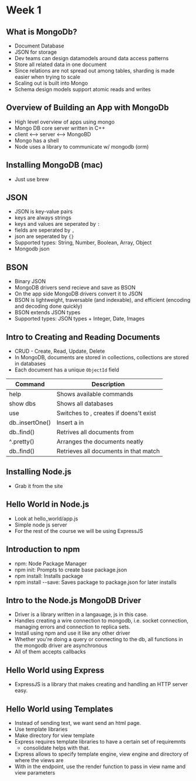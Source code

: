 # Week 1

## What is MongoDb?
- Document Database
- JSON for storage
- Dev teams can design datamodels around data access patterns
- Store all related data in one document
- Since relations are not spread out among tables, sharding is made easier when trying to scale
- Scaling out is built into Mongo
- Schema design models support atomic reads and writes

## Overview of Building an App with MongoDb
- High level overview of apps using mongo
- Mongo DB core server written in C++
- client <--> server <--> MongoBD
- Mongo has a shell
- Node uses a library to communicate w/ mongodb (orm)


## Installing MongoDB (mac)
- Just use brew

## JSON
- JSON is key-value pairs
- keys are always strings
- keys and values are seperated by `:`
- fields are seperated by `,`
- json are seperated by `{}`
- Supported types: String, Number, Boolean, Array, Object
- Mongodb json 

## BSON
- Binary JSON
- MongoDB drivers send recieve and save as BSON
- On the app side MongoDB drivers convert it to JSON
- BSON is lightweight, traversable (and indexable), and efficient (encoding and decoding done quickly)
- BSON extends JSON types
- Supported types: JSON types + Integer, Date, Images

## Intro to Creating and Reading Documents
- CRUD - Create, Read, Update, Delete
- In MongoDB, documents are stored in collections, collections are stored in databases
- Each document has a unique `ObjectId` field

| Command                                    | Description                                             |
| ------------------------------------------ | ------------------------------------------------------- |
| help                                       | Shows available commands                                |
| show dbs                                   | Shows all databases                                     |
| use <db-name>                              | Switches to <db-name>, creates if doens't exist         |
| db.<collection-name>.insertOne(<document>) | Insert a <document> in <collection-name>                |
| db.<collection-name>.find()                | Retrives all documents from <collection-name>           |
| ^.pretty()                                 | Arranges the documents neatly                           |
| db.<collection-name>.find(<constraints>)   | Retrieves all documents in <collection-name> that match |

## Installing Node.js
- Grab it from the site

## Hello World in Node.js
- Look at hello_world/app.js
- Simple node js server
- For the rest of the course we will be using ExpressJS

## Introduction to npm
- npm: Node Package Manager
- npm init: Prompts to create base package.json 
- npm install: Installs package
- npm install --save: Saves package to package.json for later installs

## Intro to the Node.js MongoDB Driver
- Driver is a library written in a langauage, js in this case.
- Handles creating a wire connection to mongodb, i.e. socket connection, managing errors and connection to replica sets.
- Install using npm and use it like any other driver
- Whether you're doing a query or connecting to the db, all functions in the mongodb driver are asynchronous
- All of them accepts callbacks

## Hello World using Express
- ExpressJS is a library that makes creating and handling an HTTP server easy.

## Hello World using Templates
- Instead of sending text, we want send an html page. 
- Use template libraries
- Make directory for view template
- Express requires template libraries to have a certain set of requiremnts 
    - consolidate helps with that. 
- Express allows to specify template engine, view engine and directory of where the views are
- With in the endpoint, use the render function to pass in view name and view parameters 

